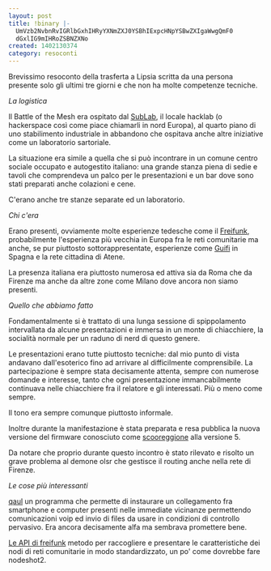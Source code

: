 ```yaml
---
layout: post
title: !binary |-
  UmVzb2NvbnRvIGRlbGxhIHRyYXNmZXJ0YSBhIExpcHNpYSBwZXIgaWwgQmF0
  dGxlIG9mIHRoZSBNZXNo
created: 1402130374
category: resoconti
---
```

Brevissimo resoconto della trasferta a Lipsia scritta da una persona presente solo gli ultimi tre giorni e che non ha molte competenze tecniche.

<em>La logistica</em>

Il Battle of the Mesh era ospitato dal <a href="http://www.sublab.org">SubLab</a>, il locale hacklab (o hackerspace così come piace chiamarli in nord Europa), al quarto piano di uno stabilimento industriale in abbandono che ospitava anche altre iniziative come un laboratorio sartoriale.

La situazione era simile a quella che si può incontrare in un comune centro sociale occupato e autogestito italiano: una grande stanza piena di sedie e tavoli che comprendeva un palco per le presentazioni e un bar dove sono stati preparati anche colazioni e cene.

C'erano anche tre stanze separate ed un laboratorio.

<em>Chi c'era</em>

Erano presenti, ovviamente molte esperienze tedesche come il <a href="http://www.freifunk.net">Freifunk</a>, probabilmente l'esperienza più vecchia in Europa fra le reti comunitarie ma anche, se pur piuttosto sottorappresentate, esperienze come <a href="https://www.guifi.net">Guifi</a> in Spagna e la rete cittadina di Atene.

La presenza italiana era piuttosto numerosa ed attiva sia da Roma che da Firenze ma anche da altre zone come Milano dove ancora non siamo presenti.

<em>Quello che abbiamo fatto</em>

Fondamentalmente si è trattato di una lunga sessione di spippolamento intervallata da alcune presentazioni e immersa in un monte di chiacchiere, la socialità normale per un raduno di nerd di questo genere.

Le presentazioni erano tutte piuttosto tecniche: dal mio punto di vista andavano dall'esoterico fino ad arrivare al difficilmente comprensibile. La partecipazione è sempre stata decisamente attenta, sempre con numerose domande e interesse, tanto che ogni presentazione immancabilmente continuava nelle chiacchiere fra il relatore e gli interessati. Più o meno come sempre.

Il tono era sempre comunque piuttosto informale.

Inoltre durante la manifestazione è stata preparata e resa pubblica la nuova versione del firmware conosciuto come [scooreggione](http://olsr.org/git/?p=olsrd.git;a=shortlog;h=refs/heads/release-0.6.6) alla versione 5.

Da notare che proprio durante questo incontro è stato rilevato e risolto un grave problema al demone olsr che gestisce il routing anche nella rete di Firenze.

<em>Le cose più interessanti</em>

[qaul](http://www.qaul.net) un programma che permette di instaurare un collegamento fra smartphone e computer presenti nelle immediate vicinanze permettendo comunicazioni voip ed invio di files da usare in condizioni di controllo pervasivo. Era ancora
decisamente alfa ma sembrava promettere bene.

[Le API di freifunk](http://api.freifunk.net) metodo per raccogliere e presentare le caratteristiche dei nodi di reti comunitarie in modo
standardizzato, un po' come dovrebbe fare nodeshot2.

